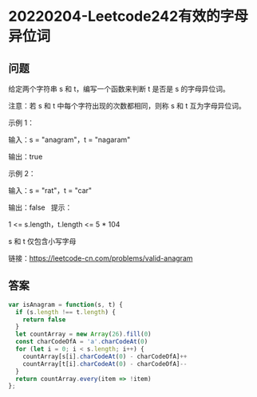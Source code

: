 # 20220204-Leetcode242有效的字母异位词

## 问题

给定两个字符串 s 和 t，编写一个函数来判断 t 是否是 s 的字母异位词。

注意：若 s 和 t 中每个字符出现的次数都相同，则称 s 和 t 互为字母异位词。

示例 1：

输入：s = "anagram"，t = "nagaram"

输出：true

示例 2：

输入：s = "rat"，t = "car"

输出：false
 
提示：

1 <= s.length，t.length <= 5 * 104

s 和 t 仅包含小写字母

链接：https://leetcode-cn.com/problems/valid-anagram

## 答案

```JavaScript
var isAnagram = function(s, t) {
  if (s.length !== t.length) {
    return false
  }
  let countArray = new Array(26).fill(0)
  const charCodeOfA = 'a'.charCodeAt(0)
  for (let i = 0; i < s.length; i++) {
    countArray[s[i].charCodeAt(0) - charCodeOfA]++
    countArray[t[i].charCodeAt(0) - charCodeOfA]--
  }
  return countArray.every(item => !item)
};
```


